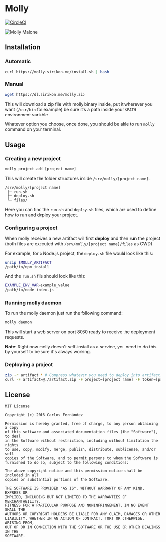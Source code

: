 # Molly #

[![CircleCI](https://circleci.com/gh/Sirikon/molly.svg?style=svg)](https://circleci.com/gh/Sirikon/molly)

![Molly Malone](http://i.imgur.com/vpbfqlb.jpg)

## Installation ##

### Automatic ###

```bash
curl https://molly.sirikon.me/install.sh | bash
```
### Manual ###

```bash
wget https://dl.sirikon.me/molly.zip
```

This will download a zip file with molly binary inside,
put it wherever you want (`/usr/bin` for example) be sure it's
a path inside your `$PATH` environment variable.

Whatever option you choose, once done, you should be able to run `molly`
command on your terminal.

## Usage ##

### Creating a new project ###

```bash
molly project add [project name]
```

This will create the folder structures inside `/srv/molly/[project name]`.

```
/srv/molly/[project name]
 ├─ run.sh
 ├─ deploy.sh
 └─ files/
```

Here you
can find the `run.sh` and `deploy.sh` files, which are used to define how
to run and deploy your project.

### Configuring a project ###

When molly receives a new artifact will first __deploy__ and then __run__
the project (both files are executed with `/srv/molly/[project name]/files`
as CWD)

For example, for a Node.js project, the `deploy.sh` file would look like this:

```bash
unzip $MOLLY_ARTIFACT
/path/to/npm install
```

And the `run.sh` file should look like this:

```bash
EXAMPLE_ENV_VAR=example_value
/path/to/node index.js
```

### Running molly daemon ###

To run the molly daemon just run the following command:

```bash
molly daemon
```

This will start a web server on port 8080 ready to receive the deployment requests.

__Note__: Right now molly doesn't self-install as a service, you need
to do this by yourself to be sure it's always working.

### Deploying a project ###

```bash
zip -r artifact * # Compress whatever you need to deploy into artifact.zip
curl -F artifact=@./artifact.zip -F project=[project name] -F token=[project token] "http://yourserver.com:8080/deploy"
```

## License ##

```
MIT License

Copyright (c) 2016 Carlos Fernández

Permission is hereby granted, free of charge, to any person obtaining a copy
of this software and associated documentation files (the "Software"), to deal
in the Software without restriction, including without limitation the rights
to use, copy, modify, merge, publish, distribute, sublicense, and/or sell
copies of the Software, and to permit persons to whom the Software is
furnished to do so, subject to the following conditions:

The above copyright notice and this permission notice shall be included in all
copies or substantial portions of the Software.

THE SOFTWARE IS PROVIDED "AS IS", WITHOUT WARRANTY OF ANY KIND, EXPRESS OR
IMPLIED, INCLUDING BUT NOT LIMITED TO THE WARRANTIES OF MERCHANTABILITY,
FITNESS FOR A PARTICULAR PURPOSE AND NONINFRINGEMENT. IN NO EVENT SHALL THE
AUTHORS OR COPYRIGHT HOLDERS BE LIABLE FOR ANY CLAIM, DAMAGES OR OTHER
LIABILITY, WHETHER IN AN ACTION OF CONTRACT, TORT OR OTHERWISE, ARISING FROM,
OUT OF OR IN CONNECTION WITH THE SOFTWARE OR THE USE OR OTHER DEALINGS IN THE
SOFTWARE.
```
